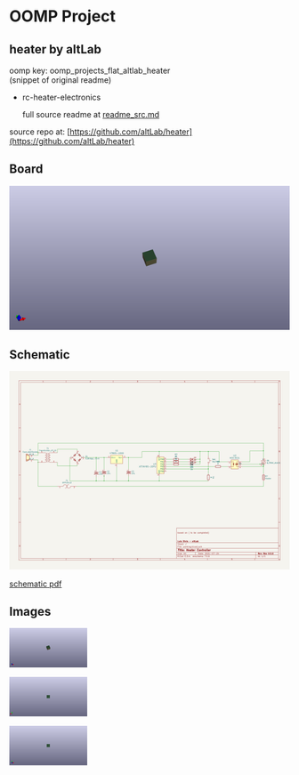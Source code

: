 # OOMP Project  
## heater  by altLab  
  
oomp key: oomp_projects_flat_altlab_heater  
(snippet of original readme)  
  
- rc-heater-electronics  
  
  
  full source readme at [readme_src.md](readme_src.md)  
  
source repo at: [https://github.com/altLab/heater](https://github.com/altLab/heater)  
## Board  
  
[![working_3d.png](working_3d_600.png)](working_3d.png)  
## Schematic  
  
[![working_schematic.png](working_schematic_600.png)](working_schematic.png)  
  
[schematic pdf](working_schematic.pdf)  
## Images  
  
[![working_3d.png](working_3d_140.png)](working_3d.png)  
  
[![working_3d_back.png](working_3d_back_140.png)](working_3d_back.png)  
  
[![working_3d_front.png](working_3d_front_140.png)](working_3d_front.png)  
